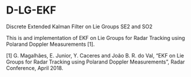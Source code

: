 # D-LG-EKF
Discrete Extended Kalman Filter on Lie Groups SE2 and SO2

This is and implementation of EKF on Lie Groups for Radar Tracking using Polarand Doppler Measurements [1].

[1] G. Magalhães, E. Junior, Y. Caceres and João B. R. do Val, “EKF on Lie Groups for Radar Tracking using Polarand Doppler Measurements”, Radar Conference, April 2018.
